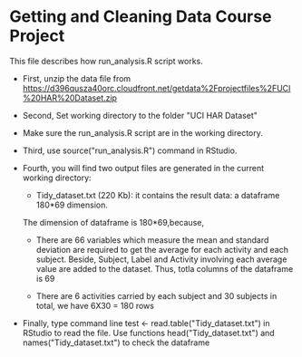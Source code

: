 Getting and Cleaning Data Course Project
========================================
This file describes how run_analysis.R script works.

* First, unzip the data file from https://d396qusza40orc.cloudfront.net/getdata%2Fprojectfiles%2FUCI%20HAR%20Dataset.zip

* Second, Set working directory to the folder "UCI HAR Dataset"

* Make sure the run_analysis.R script are in the working directory.

* Third, use source("run_analysis.R") command in RStudio. 

* Fourth, you will find two output files are generated in the current working directory:
  
  - Tidy_dataset.txt (220 Kb): it contains the result data: a dataframe 180*69 dimension.
  
  The dimension of dataframe is 180*69,because, 
  
  - There are 66 variables which measure the mean and standard deviation are required to get the average for each activity and each subject. 
    Beside, Subject, Label and Activity involving each average value are added to the dataset. Thus, totla columns of the dataframe is 69
  
  - There are 6 activities carried by each subject and 30 subjects in total, we have 6X30 = 180 rows

* Finally, type command line test <- read.table("Tidy_dataset.txt") in RStudio to read the file. Use functions head("Tidy_dataset.txt") and names("Tidy_dataset.txt") to check the dataframe